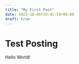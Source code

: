 ```yaml
---
title: "My First Post"
date: 2022-10-09T19:41:54+09:00
draft: true
---
```


# Test Posting

Hello World!